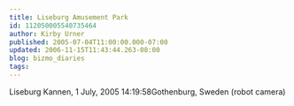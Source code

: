 ```yaml
---
title: Liseburg Amusement Park
id: 112050005540735464
author: Kirby Urner
published: 2005-07-04T11:00:00.000-07:00
updated: 2006-11-15T11:43:44.263-08:00
blog: bizmo_diaries
tags: 
---
```


[](http://photos1.blogger.com/img/254/1836/640/liseburg1.jpg) Liseburg Kannen, 1 July, 2005 14:19:58Gothenburg, Sweden (robot camera)